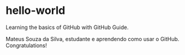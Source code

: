 hello-world
===========

Learning the basics of GitHub with GitHub Guide.

Mateus Souza da Silva, estudante e aprendendo como usar o GitHub. Congratulations!
